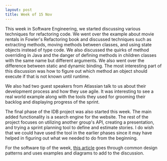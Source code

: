 ```yaml
---
layout: post
title: Week of 15 Nov
---
```


This week in Software Engineering, we started discussing various techniques for refactoring code. We went over the example about movie rentals in Fowler's Refactoring book and discussed techniques such as extracting methods, moving methods between classes, and using state objects instead of type code. We also discussed the quirks of method overriding in Java and the danger of defining methods in children classes with the same name but different arguments. We also went over the difference between static and dynamic binding. The most interesting part of this discussion was how to figure out which method an object should execute if that is not known until runtime.

We also had two guest speakers from Atlassian talk to us about their development process and how they use agile. It was interesting to see a real world example along with the tools they used for grooming their backlog and displaying progress of the sprint.

The final phase of the IDB project was also started this week. The main added functionality is a search engine for the website. The rest of the project focuses on utilizing another group's API, creating a presentation, and trying a sprint planning tool to define and estimate stories. I do wish that we could have used the tool in the earlier phases since it may have helped in figuring out what we needed to do from the beginning.

For the software tip of the week, [this article](https://sourcemaking.com/design_patterns) goes through common design patterns and uses examples and diagrams to add to the discussion.
